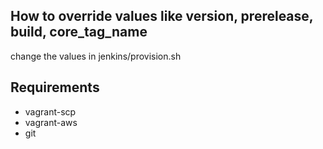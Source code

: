 


## How to override values like version, prerelease, build, core_tag_name

change the values in jenkins/provision.sh


## Requirements 

 - vagrant-scp
 - vagrant-aws
 - git
